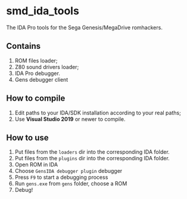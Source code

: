 # smd_ida_tools
The IDA Pro tools for the Sega Genesis/MegaDrive romhackers.

## Contains
1. ROM files loader;
2. Z80 sound drivers loader;
3. IDA Pro debugger.
4. Gens debugger client

## How to compile
1. Edit paths to your IDA/SDK installation according to your real paths;
2. Use **Visual Studio 2019** or newer to compile.

## How to use
1. Put files from the `loaders` dir into the corresponding IDA folder.
2. Put files from the `plugins` dir into the corresponding IDA folder.
3. Open ROM in IDA
4. Choose `GensIDA debugger plugin` debugger
5. Press `F9` to start a debugging process
6. Run `gens.exe` from `gens` folder, choose a ROM
7. Debug!

